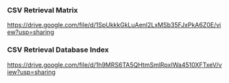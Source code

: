 ### CSV Retrieval Matrix 

https://drive.google.com/file/d/1SpUkkkGkLuAenl2LxMSb35FJxPkA6Z0E/view?usp=sharing

### CSV Retrieval Database Index

https://drive.google.com/file/d/1h9MRS6TA5QHtmSmlRpxIWa4510XFTxeV/view?usp=sharing